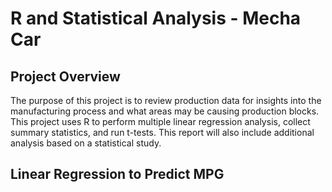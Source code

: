# R and Statistical Analysis - Mecha Car 

## Project Overview 
The purpose of this project is to review production data for insights into the manufacturing process and what areas may be causing production blocks. This project uses R to perform multiple linear regression analysis, collect summary statistics, and run t-tests. This report will also include additional analysis based on a statistical study. 

## Linear Regression to Predict MPG  

